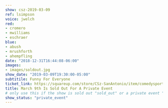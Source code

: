 ```yaml
---
show: csz-2019-03-09
ref: lsimpson
voice: jwelch
red:
- cromero
- mwilliams
- eschraer
blue:
- abush
- mrushforth
- ahempfling
date: "2018-12-31T16:44:08-06:00"
images:
- images/soldout.jpg
show_date: "2019-03-09T19:30:00-05:00"
subtitile: Funny For Everyone
ticket_link: https://squareup.com/store/CSz-SanAntonio/item/comedysportz-saturday-night-24
title: March 9th Is Sold Out For A Private Event
# only use this if the show is sold out "sold_out" or a private event "private"
show_status: "private_event"
---
```

